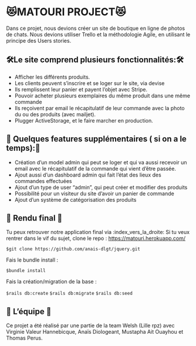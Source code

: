 # 😻MATOURI PROJECT😻


 Dans ce projet, nous devions créer un site de boutique en ligne de  photos de chats.
 Nous  devions utiliser Trello et la méthodologie Agile, en utilisant le principe des Users stories.

 ## 🛠️Le site comprend plusieurs fonctionnalités:🛠️

  * Afficher les différents produits.
  * Les clients peuvent s’inscrire et se loger  sur le site, via devise
  * Ils remplissent leur panier et payent l’objet avec Stripe.
  * Pouvoir acheter plusieurs exemplaires du même produit dans une même commande
  * Ils reçoivent  par email le récapitulatif de leur commande avec la photo du ou des produits (avec mailjet).
  * Plugger ActiveStorage, et le faire marcher en production.


 ## 💾 Quelques features supplémentaires ( si on a le temps):💾

  * Création  d’un model admin qui peut se loger et qui va  aussi recevoir un email avec le récapitulatif de la commande qui vient d’être     passée.
  * Ajout aussi d’un dashboard admin qui fait l’état des lieux des commandes effectuées
  * Ajout d’un type de user “admin”, qui peut créer et modifier des produits
  * Possibilité pour un visiteur du site d’avoir un panier de commande
  * Ajout d’un système de catégorisation des produits

 ## 🌟 Rendu final 🌟

  Tu peux retrouver notre application final via  :index_vers_la_droite:
  Si tu veux rentrer dans le vif du sujet, clone le repo : https://matouri.herokuapp.com/


```$git clone https://github.com/anais-dlgt/jquery.git```

 Fais le bundle install :

`$bundle install`

 Fais la création/migration de la base :

`$rails db:create`
`$rails db:migrate`
`$rails db:seed`

 ## 🍻 L’équipe  🍻

 Ce projet a été réalisé par une partie de la team Welsh (Lille rpz) avec Virginie Valeur Hannebicque, Anaïs Diologeant, Mustapha Ait     Ouayhou et Thomas Perus.
